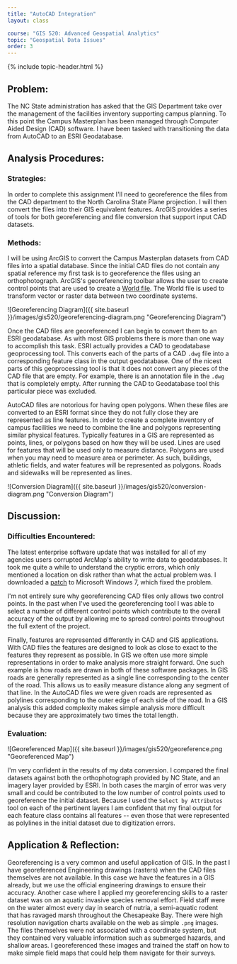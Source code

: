 ```yaml
---
title: "AutoCAD Integration"
layout: class

course: "GIS 520: Advanced Geospatial Analytics"
topic: "Geospatial Data Issues"
order: 3
---
```


{% include topic-header.html %}

## Problem:

The NC State administration has asked that the GIS Department take over the management of the facilities inventory supporting campus planning. To this point the Campus Masterplan has been managed through Computer Aided Design (CAD) software.  I have been tasked with transitioning the data from AutoCAD to an ESRI Geodatabase.

## Analysis Procedures:

### Strategies:

In order to complete this assignment I'll need to georeference the files from the CAD department to the North Carolina State Plane projection. I will then convert the files into their GIS equivalent features.  ArcGIS provides a series of tools for both georeferencing and file conversion that support input CAD datasets.

### Methods:

I will be using ArcGIS to convert the Campus Masterplan datasets from CAD files into a spatial database.  Since the initial CAD files do not contain any spatial reference my first task is to georeference the files using an orthophotograph. ArcGIS's georeferencing toolbar allows the user to create control points that are used to create a [World file](http://en.wikipedia.org/wiki/World_file). The World file is used to transform vector or raster data between two coordinate systems.

![Georeferencing Diagram]({{ site.baseurl }}/images/gis520/georeferencing-diagram.png "Georeferencing Diagram")

Once the CAD files are georeferenced I can begin to convert them to an ESRI geodatabase.  As with most GIS problems there is more than one way to accomplish this task.  ESRI actually provides a CAD to geodatabase geoprocessing tool.  This converts each of the parts of a CAD `.dwg` file into a corresponding feature class in the output geodatabase.  One of the nicest parts of this geoprocessing tool is that it does not convert any pieces of the CAD file that are empty.  For example, there is an annotation file in the `.dwg` that is completely empty.  After running the CAD to Geodatabase tool this particular piece was excluded.

AutoCAD files are notorious for having open polygons.  When these files are converted to an ESRI format since they do not fully close they are represented as line features.  In order to create a complete inventory of campus facilities we need to combine the line and polygons representing similar physical features.  Typically features in a GIS are represented as points, lines, or polygons based on how they will be used.  Lines are used for features that will be used only to measure distance.  Polygons are used when you may need to measure area or perimeter.  As such, buildings, athletic fields, and water features will be represented as polygons.  Roads and sidewalks will be represented as lines.

![Conversion Diagram]({{ site.baseurl }}/images/gis520/conversion-diagram.png "Conversion Diagram")

## Discussion:

### Difficulties Encountered:

The latest enterprise software update that was installed for all of my agencies users corrupted ArcMap's ability to write data to geodatabases.  It took me quite a while to understand the cryptic errors, which only mentioned a location on disk rather than what the actual problem was.  I downloaded a [patch](http://support.microsoft.com/kb/2732673) to Microsoft Windows 7, which fixed the problem.

I'm not entirely sure why georeferencing CAD files only allows two control points.  In the past when I've used the georeferencing tool I was able to select a number of different control points which contribute to the overall accuracy of the output by allowing me to spread control points throughout the full extent of the project.

Finally, features are represented differently in CAD and GIS applications.  With CAD files the features are designed to look as close to exact to the features they represent as possible.  In GIS we often use more simple representations in order to make analysis more straight forward.  One such example is how roads are drawn in both of these software packages.  In GIS roads are generally represented as a single line corresponding to the center of the road.  This allows us to easily measure distance along any segment of that line.  In the AutoCAD files we were given roads are represented as polylines corresponding to the outer edge of each side of the road.  In a GIS analysis this added complexity makes simple analysis more difficult because they are approximately two times the total length.

### Evaluation:

![Georeferenced Map]({{ site.baseurl }}/images/gis520/georeference.png "Georeferenced Map")

I'm very confident in the results of my data conversion.  I compared the final datasets against both the orthophotograph provided by NC State, and an imagery layer provided by ESRI.  In both cases the margin of error was very small and could be contributed to the low number of control points used to georeference the initial dataset.  Because I used the `Select by Attributes` tool on each of the pertinent layers I am confident that my final output for each feature class contains all features -- even those that were represented as polylines in the initial dataset due to digitization errors. 

## Application & Reflection:

Georeferencing is a very common and useful application of GIS.  In the past I have georeferenced Engineering drawings (rasters) when the CAD files themselves are not available.  In this case we have the features in a GIS already, but we use the official engineering drawings to ensure their accuracy.  Another case where I applied my georeferencing skills to a raster dataset was on an aquatic invasive species removal effort.  Field staff were on the water almost every day in search of nutria, a semi-aquatic rodent that has ravaged marsh throughout the Chesapeake Bay.  There were high resolution navigation charts available on the web as simple `.png` images.  The files themselves were not associated with a coordinate system, but they contained very valuable information such as submerged hazards, and shallow areas.  I georeferenced these images and trained the staff on how to make simple field maps that could help them navigate for their surveys.
